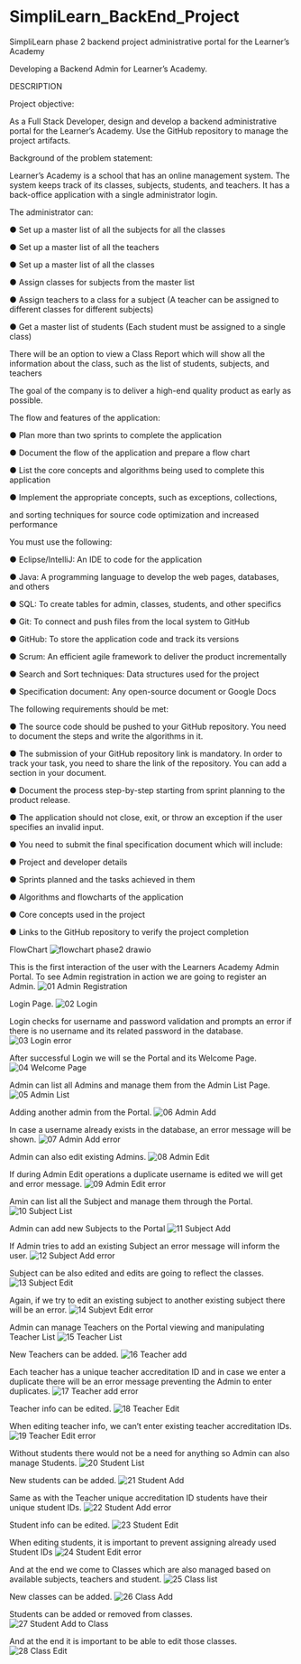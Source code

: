 # SimpliLearn_BackEnd_Project
SimpliLearn phase 2 backend project administrative portal for the Learner’s Academy

Developing a Backend Admin for Learner’s Academy.

DESCRIPTION

Project objective: 

As a Full Stack Developer, design and develop a backend administrative portal for the 
Learner’s Academy. Use the GitHub repository to manage the project artifacts. 

 

Background of the problem statement:

Learner’s Academy is a school that has an online management system. 
The system keeps track of its classes, subjects, students, and teachers. 
It has a back-office application with a single administrator login.

 

The administrator can:

● Set up a master list of all the subjects for all the classes

● Set up a master list of all the teachers

● Set up a master list of all the classes

● Assign classes for subjects from the master list

● Assign teachers to a class for a subject (A teacher can be assigned to different classes for different subjects)

● Get a master list of students (Each student must be assigned to a single class)

     

There will be an option to view a Class Report which will show all the information about the class, 
such as the list of students, subjects, and teachers
     
The goal of the company is to deliver a high-end quality product as early as possible. 

 

The flow and features of the application: 

● Plan more than two sprints to complete the application

● Document the flow of the application and prepare a flow chart 

● List the core concepts and algorithms being used to complete this application

● Implement the appropriate concepts, such as exceptions, collections, 

and sorting techniques for source code optimization and increased performance 



You must use the following: 

● Eclipse/IntelliJ: An IDE to code for the application 

● Java: A programming language to develop the web pages, databases, and others

● SQL: To create tables for admin, classes, students, and other specifics

● Git: To connect and push files from the local system to GitHub 

● GitHub: To store the application code and track its versions 

● Scrum: An efficient agile framework to deliver the product incrementally 

● Search and Sort techniques: Data structures used for the project 

● Specification document: Any open-source document or Google Docs 


 

The following requirements should be met: 

● The source code should be pushed to your GitHub repository. 
You need to document the steps and write the algorithms in it.

● The submission of your GitHub repository link is mandatory. 
In order to track your task, you need to share the link of the repository. 
You can add a section in your document. 

● Document the process step-by-step starting from sprint planning to the product release. 

● The application should not close, exit, or throw an exception if the user specifies an invalid input.

● You need to submit the final specification document which will include: 

● Project and developer details 

● Sprints planned and the tasks achieved in them 

● Algorithms and flowcharts of the application 

● Core concepts used in the project 

● Links to the GitHub repository to verify the project completion  

FlowChart
![flowchart phase2 drawio](https://user-images.githubusercontent.com/33057499/212483015-b1acfd97-8a6e-4c2e-9f06-f06ef9cf3a23.png)


This is the first interaction of the user with the Learners Academy Admin Portal. To see Admin registration in action we are going to register an Admin. 
![01 Admin Registration](https://user-images.githubusercontent.com/33057499/212482178-f1802fb0-22a4-408c-b86b-3bddc17e996f.png)

Login Page.
![02 Login](https://user-images.githubusercontent.com/33057499/212482223-efaa947f-1744-4aff-94a4-4bcd46c33047.png)

Login checks for username and password validation and prompts an error if there is no username and its related password in the database.
![03 Login error](https://user-images.githubusercontent.com/33057499/212482246-6c7a1f2b-eff5-44c9-a889-57d61827b3f5.png)

After successful Login we will se the Portal and its Welcome Page.
![04 Welcome Page](https://user-images.githubusercontent.com/33057499/212482262-50e941ab-90b4-410b-a920-b97137ea1bda.png)

Admin can list all Admins and manage them from the Admin List Page.
![05 Admin List](https://user-images.githubusercontent.com/33057499/212482273-1e8026f1-a105-464c-8dbe-313c0f81fac8.png)

Adding another admin from the Portal.
![06 Admin Add](https://user-images.githubusercontent.com/33057499/212482289-0c516617-ad67-402f-893c-47600973cc02.png)

In case a username already exists in the database, an error message will be shown.
![07 Admin Add error](https://user-images.githubusercontent.com/33057499/212482294-6c3b9688-6ced-4ba7-923b-f7308dc41829.png)

Admin can also edit existing Admins.
![08 Admin Edit](https://user-images.githubusercontent.com/33057499/212482305-bf582891-be1b-46ff-84ea-89936805bc6f.png)

If during Admin Edit operations a duplicate username is edited we will get and error message.
![09 Admin Edit error](https://user-images.githubusercontent.com/33057499/212482317-d6929a85-f848-4e42-b036-37bab50853a3.png)

Amin can list all the Subject and manage them through the Portal.
![10 Subject List](https://user-images.githubusercontent.com/33057499/212499294-b1a14546-3712-47af-8aa2-5c37fda61928.png)

Admin can add new Subjects to the Portal
![11 Subject Add](https://user-images.githubusercontent.com/33057499/212499301-9de78ad1-4bdf-44dc-a019-91535507fdec.png)

If Admin tries to add an existing Subject an error message will inform the user.
![12 Subject Add error](https://user-images.githubusercontent.com/33057499/212499311-6c504d7a-c769-4569-bf91-9db03de63657.png)

Subject can be also edited and edits are going to reflect the classes.
![13 Subject Edit](https://user-images.githubusercontent.com/33057499/212499320-52a06fab-0ecf-4839-9eed-36672c30b720.png)

Again, if we try to edit an existing subject to another existing subject there will be an error.
![14 Subjevt Edit error](https://user-images.githubusercontent.com/33057499/212499324-f46c7e22-692f-4834-8d23-7f82096a5871.png)

Admin can manage Teachers on the Portal viewing and manipulating Teacher List
![15 Teacher List](https://user-images.githubusercontent.com/33057499/212499328-886fdb75-21f8-4e9f-962e-0b20566b3dc0.png)

New Teachers can be added.
![16 Teacher add](https://user-images.githubusercontent.com/33057499/212499333-3e95777d-9c29-4805-8a8b-f412a0578c51.png)

Each teacher has a unique teacher accreditation ID and in case we enter a duplicate there will be an error message preventing the Admin to enter duplicates.
![17 Teacher add error](https://user-images.githubusercontent.com/33057499/212499347-b42597a6-367d-488f-a45a-2395f2d9045b.png)

Teacher info can be edited.
![18 Teacher Edit](https://user-images.githubusercontent.com/33057499/212499354-58919d2e-a73b-49da-9c5b-efe6fe43c94e.png)

When editing teacher info, we can’t enter existing teacher accreditation IDs.
![19 Teacher Edit error](https://user-images.githubusercontent.com/33057499/212499362-3aff8dce-0f11-4608-b10b-ec21305f869b.png)

Without students there would not be a need for anything so Admin can also manage Students.
![20 Student List](https://user-images.githubusercontent.com/33057499/212499370-cb6ce680-e53a-4ac2-9bab-4f784698a8b8.png)

New students can be added.
![21 Student Add](https://user-images.githubusercontent.com/33057499/212499378-bb25b2b7-b0f3-45bb-9d57-79b50d5d738d.png)

Same as with the Teacher unique accreditation ID students have their unique student IDs.
![22 Student Add error](https://user-images.githubusercontent.com/33057499/212499387-47cb3033-f164-4061-b935-85b0980c9f6c.png)

Student info can be edited.
![23 Student Edit](https://user-images.githubusercontent.com/33057499/212499394-f04255e6-9758-4e21-b02d-7b33fd8ea18e.png)

When editing students, it is important to prevent assigning already used Student IDs
![24 Student Edit error](https://user-images.githubusercontent.com/33057499/212499416-d415fe76-5040-4ea9-aee7-aa9bfed3c74f.png)

And at the end we come to Classes which are also managed based on available subjects, teachers and student.
![25 Class list](https://user-images.githubusercontent.com/33057499/212499444-d828d693-5caf-43ff-9c46-29a7d1e799dc.png)

New classes can be added.
![26 Class Add](https://user-images.githubusercontent.com/33057499/212499452-a891b75e-4675-4d41-9c82-22e60ff2babc.png)

Students can be added or removed from classes.
![27 Student Add to Class](https://user-images.githubusercontent.com/33057499/212499459-338a8115-6a13-475b-a89b-637acb6143d4.png)

And at the end it is important to be able to edit those classes.
![28 Class Edit](https://user-images.githubusercontent.com/33057499/212499476-288ba2d5-a018-4490-81db-13ce78d42e56.png)


